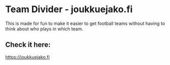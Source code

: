# Team Divider - joukkuejako.fi

This is made for fun to make it easier to get football teams without having to think about who plays in which team.

## Check it here:

https://joukkuejako.fi

